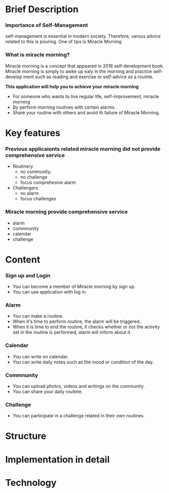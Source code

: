 # Brief Description
### Importance of Self-Management
self-management is essential in modern society. Therefore, varous advice related to this is pouring. One of tips is Miracle Morning

### What is miracle morning?
Miracle morning is a concept that appeared in 2016 self-development book.
Miracle morning is simply to awke up ealy in the morning and practice self-develop ment such as reading and exercise or self-advice as a rouinte.

**This application will help you to achieve your miracle morning**
- For someone who wants to live regular life, self-improvement, miracle morning
- By perform morning rouitnes with certain alarms.
- Share your routine with others and avoid th failure of Miracle Morning.

# Key features
### Previous applicaionts related miracle morning did not provide comprehensive service
- Routinery
  - no community.
  - no challenge
  - focus comprehesive alarm
- Challengers
  - no alarm
  - focus challenges  

### Miracle morning provide comprehensive service
- alarm
- commnunity
- calendar
- challenge

# Content
### Sign up and Login
- You can become a member of Miracle morning by sign up.
- You can use application with log in.
### Alarm
- You can make a rouitne.
- When it's time to perform routine, the alarm will be triggered.
- When it is time to end the routine, it checks whether or not the activity set in the routine is performed, alarm will inform about it.
### Calendar
- You can write on calendar.
- You can write daily notes such as the mood or condition of the day.  
### Commnunity
- You can upload photos, videos and writings on the community.
- You can share your daily rouitine.
### Challenge
- You can participate in a challenge related in their own routines.

# Structure

# Implementation in detail

# Technology
